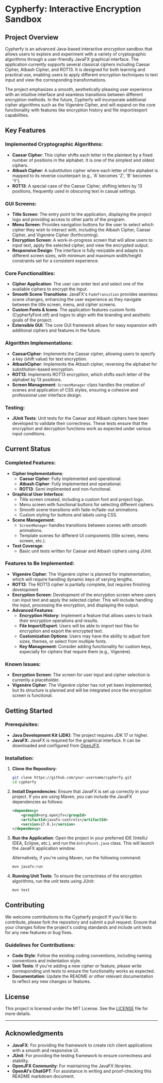
# Cypherfy: Interactive Encryption Sandbox

## Project Overview

Cypherfy is an advanced Java-based interactive encryption sandbox that allows users to explore and experiment with a variety of cryptographic algorithms through a user-friendly JavaFX graphical interface. The application currently supports several classical ciphers including Caesar Cipher, Atbash Cipher, and ROT13. It is designed for both learning and practical use, enabling users to apply different encryption techniques to text input and view the corresponding transformations.

The project emphasizes a smooth, aesthetically pleasing user experience with an intuitive interface and seamless transitions between different encryption methods. In the future, Cypherfy will incorporate additional cipher algorithms such as the Vigenère Cipher, and will expand on the core functionality with features like encryption history and file import/export capabilities.

## Key Features

### Implemented Cryptographic Algorithms:
- **Caesar Cipher**: This cipher shifts each letter in the plaintext by a fixed number of positions in the alphabet. It is one of the simplest and oldest ciphers.
- **Atbash Cipher**: A substitution cipher where each letter of the alphabet is mapped to its reverse counterpart (e.g., 'A' becomes 'Z', 'B' becomes 'Y').
- **ROT13**: A special case of the Caesar Cipher, shifting letters by 13 positions, frequently used in obscuring text in casual settings.

### GUI Screens:
- **Title Screen**: The entry point to the application, displaying the project logo and providing access to other parts of the program.
- **Menu Screen**: Provides navigation buttons for the user to select which cipher they wish to interact with, including the Atbash Cipher, Caesar Cipher, and Vigenère Cipher (forthcoming).
- **Encryption Screen**: A work-in-progress screen that will allow users to input text, apply the selected cipher, and view the encrypted output.
- **Responsive Design**: The interface is fully resizable and adapts to different screen sizes, with minimum and maximum width/height constraints set for a consistent experience.

### Core Functionalities:
- **Cipher Application**: The user can enter text and select one of the available ciphers to encrypt the input.
- **Smooth Scene Transitions**: JavaFX's `FadeTransition` provides seamless scene changes, enhancing the user experience as they navigate between the title screen, menu, and cipher screens.
- **Custom Fonts & Icons**: The application features custom fonts (CypherfyFont.otf) and logos to align with the branding and aesthetic goals of the project.
- **Extensible GUI**: The core GUI framework allows for easy expansion with additional ciphers and features in the future.

### Algorithm Implementations:
- **CaesarCipher**: Implements the Caesar cipher, allowing users to specify a key (shift value) for text encryption.
- **AtbashCipher**: Implements the Atbash cipher, reversing the alphabet for substitution-based encryption.
- **ROT13**: Implements ROT13 encryption, which shifts each letter of the alphabet by 13 positions.
- **Screen Management**: `ScreenManager` class handles the creation of scenes and application of CSS styles, ensuring a cohesive and professional user interface design.

### Testing:
- **JUnit Tests**: Unit tests for the Caesar and Atbash ciphers have been developed to validate their correctness. These tests ensure that the encryption and decryption functions work as expected under various input conditions.

## Current Status

### Completed Features:
- **Cipher Implementations**:
  - **Caesar Cipher**: Fully implemented and operational.
  - **Atbash Cipher**: Fully implemented and operational.
  - **ROT13**: Semi implimented and non-funcitonal.
- **Graphical User Interface**:
  - Title screen created, including a custom font and project logo.
  - Menu screen with functional buttons for selecting different ciphers.
  - Smooth scene transitions with fade-in/fade-out animations.
  - Custom styling for buttons and labels using CSS.
- **Scene Management**:
  - `ScreenManager` handles transitions between scenes with smooth animations.
  - Template scenes for different UI components (title screen, menu screen, etc.).
- **Test Coverage**:
  - Basic unit tests written for Caesar and Atbash ciphers using JUnit.

### Features to Be Implemented:
- **Vigenère Cipher**: The Vigenère cipher is planned for implementation, which will require handling dynamic keys of varying lengths.
- **ROT13**: The ROT13 cipher is partially complete, but requires finishing development
- **Encryption Screen**: Development of the encryption screen where users can input text and apply the selected cipher. This will include handling the input, processing the encryption, and displaying the output.
- **Advanced Features**:
  - **Encryption History**: Implement a feature that allows users to track their encryption operations and results.
  - **File Import/Export**: Users will be able to import text files for encryption and export the encrypted text.
  - **Customization Options**: Users may have the ability to adjust font sizes, themes, or select from multiple fonts.
  - **Key Management**: Consider adding functionality for custom keys, especially for ciphers that require them (e.g., Vigenère).

### Known Issues:
- **Encryption Screen**: The screen for user input and cipher selection is currently a placeholder.
- **Vigenère Cipher**: The Vigenère cipher has not yet been implemented, but its structure is planned and will be integrated once the encryption screen is functional.

## Getting Started

### Prerequisites:
- **Java Development Kit (JDK)**: The project requires JDK 17 or higher.
- **JavaFX**: JavaFX is required for the graphical interface. It can be downloaded and configured from [OpenJFX](https://openjfx.io/).

### Installation:

1. **Clone the Repository**:
   ```bash
   git clone https://github.com/your-username/cypherfy.git
   cd cypherfy
   ```

2. **Install Dependencies**:
   Ensure that JavaFX is set up correctly in your project. If you are using Maven, you can include the JavaFX dependencies as follows:
   ```xml
   <dependency>
       <groupId>org.openjfx</groupId>
       <artifactId>javafx-controls</artifactId>
       <version>17.0.1</version>
   </dependency>
   ```

3. **Run the Application**:
   Open the project in your preferred IDE (IntelliJ IDEA, Eclipse, etc.), and run the `EntryPoint.java` class. This will launch the JavaFX application window.

   Alternatively, if you're using Maven, run the following command:
   ```bash
   mvn javafx:run
   ```

4. **Running Unit Tests**:
   To ensure the correctness of the encryption algorithms, run the unit tests using JUnit:
   ```bash
   mvn test
   ```

## Contributing

We welcome contributions to the Cypherfy project! If you'd like to contribute, please fork the repository and submit a pull request. Ensure that your changes follow the project's coding standards and include unit tests for any new features or bug fixes.

### Guidelines for Contributions:
- **Code Style**: Follow the existing coding conventions, including naming conventions and indentation style.
- **Unit Tests**: If you're adding a new cipher or feature, please write corresponding unit tests to ensure the functionality works as expected.
- **Documentation**: Update the README or other relevant documentation to reflect any new changes or features.

## License

This project is licensed under the MIT License. See the [LICENSE](LICENSE) file for more details.

---

## Acknowledgments

- **JavaFX**: For providing the framework to create rich client applications with a smooth and responsive UI.
- **JUnit**: For providing the testing framework to ensure correctness and stability.
- **OpenJFX Community**: For maintaining the JavaFX libraries.
- **OpenAI's ChatGPT**: For assistance in writing and proof-checking this README markdown document.


